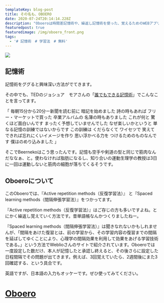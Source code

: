 ```yaml
---
templateKey: blog-post
title: その名も、OBOERO
date: 2020-07-24T20:14:14.228Z
description: "Oboeroは時間差記憶術や、繰返し記憶術を使った、覚えるためのWEBアプリです。\nとてもシンプルでおばちゃんBeernekoにもオッケー\U0001F44C\n年齢関係なく誰でも簡単につかえます。"
featuredpost: true
featuredimage: /img/oboero_front.png
tags:
  - '# 記憶術　# 学習法　# 無料'
---
```

![](/img/oboero_front.png)

## **記憶術**

記憶術をググると興味深い方法がでてきます。

その中でも、TEDのジョシュア　モアさんの「[誰でもできる記憶術](https://www.ted.com/talks/joshua_foer_feats_of_memory_anyone_can_do/transcript?language=ja)」でこんなことを言ってます。

「 毎朝15分から20分ー新聞を読む前に 暗記を始めました 詩の時もあれば フリー・マーケットで買った 卒業アルバムの 名簿の時もありました これが何と 驚くほど面白いんです まったく予想していませんでした なぜ楽しいかというと 単なる記憶の訓練ではないからです この訓練は くだらなくて ワイセツで 笑えて できれば忘れにくいイメージを作り 思い浮かべる力を つけるためのものなんです 僕はのめり込みました 」

そこでBeernekoはこう思ったんです。記憶も空手や剣道の型と同じで筋肉なんだななぁ、と。使わなければ脂肪になるし、知り合いの運動生理学の教授は3日に一回は運動しないと筋肉の細胞が落ちてくるそうです。



## **Oboeroについて**

このOboeroでは、『Active repetition methods（反復学習法）』 と『Spaced learning methods（間隔伸張学習法）』をつかってます。

『Active repetition methods（反復学習法）』はご存じの方も多いですよね。とにかく繰返し覚えていく方法です。昔単語帳なんかつくりましたねー。

『Spaced learning methods（間隔伸張学習法）』は聞きなれないかもしれませんが、「間隔をあけた復習とは、前の学習から、その学習内容の復習までの間隔を延ばしてゆくことにより、心理学の間隔効果を利用して効果をあげる学習技術である。」という方法でWeblioさんのサイトで紹介されています。Oboeroでは一度設定した数だけ、本人が記憶したと承認し終えると、その後さらに設定した日程間隔でその問題が出てきます。例えば、3回覚えていたら、2週間後にまた3回確認する、という具合です。

英語ですが、日本語の入力もオッケーです。ぜひ使ってみてください。

# ****[**Oboero**](https://oboero3.azurewebsites.net/)****
